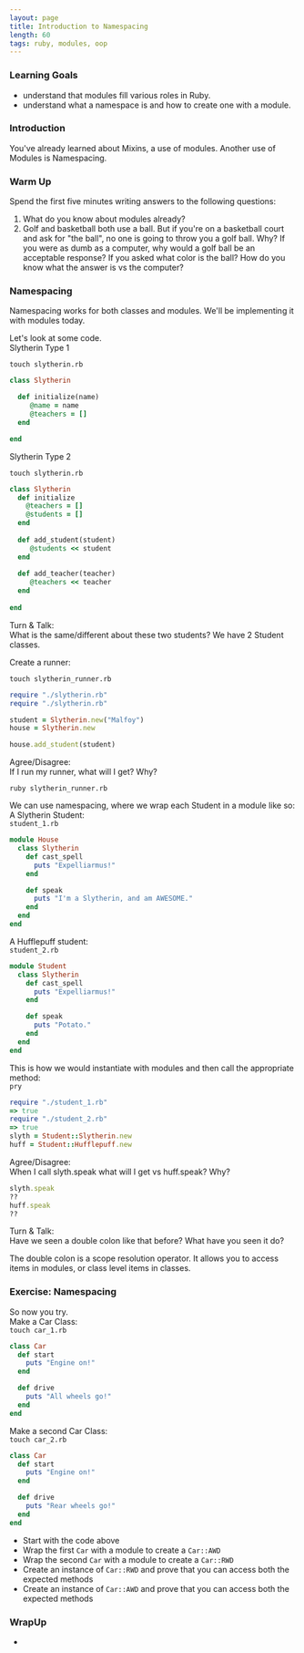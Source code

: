 ```yaml
---
layout: page
title: Introduction to Namespacing
length: 60
tags: ruby, modules, oop
---
```


### Learning Goals

* understand that modules fill various roles in Ruby.
* understand what a namespace is and how to create one with a module.

### Introduction

You've already learned about Mixins, a use of modules. Another use of Modules is Namespacing.

### Warm Up

Spend the first five minutes writing answers to the following questions:

1. What do you know about modules already?
2. Golf and basketball both use a ball. But if you're on a basketball court and ask for "the ball", no one is going to
  throw you a golf ball. Why? If you were as dumb as a computer, why would a golf ball be an acceptable response? If you asked what color is the ball? How do you know what the answer is vs the computer?  

### Namespacing

Namespacing works for both classes and modules. We'll be implementing it with modules today.

Let's look at some code.  
Slytherin Type 1  

`touch slytherin.rb`  

```ruby
class Slytherin  

  def initialize(name)
  	 @name = name
  	 @teachers = []
  end 

end
```

Slytherin Type 2  

`touch slytherin.rb`

```ruby
class Slytherin
  def initialize
    @teachers = []
    @students = []
  end
  
  def add_student(student)
     @students << student 
  end 
  
  def add_teacher(teacher)
     @teachers << teacher
  end 
  
end
```
Turn & Talk:  
What is the same/different about these two students?  We have 2 Student classes.


Create a runner:

`touch slytherin_runner.rb` 

```ruby
require "./slytherin.rb"
require "./slytherin.rb"

student = Slytherin.new("Malfoy")  
house = Slytherin.new  

house.add_student(student)
```
Agree/Disagree:  
If I run my runner, what will I get? Why?

`ruby slytherin_runner.rb`

We can use namespacing, where we wrap each Student in a module like so:  
A Slytherin Student:    
`student_1.rb`
```ruby
module House
  class Slytherin
    def cast_spell
      puts "Expelliarmus!"
    end

    def speak
      puts "I'm a Slytherin, and am AWESOME."
    end
  end
end 
```  
A Hufflepuff student:  
`student_2.rb`    
```ruby
module Student
  class Slytherin
    def cast_spell
      puts "Expelliarmus!"
    end

    def speak
      puts "Potato."
    end
  end
end
```

This is how we would instantiate with modules and then call the appropriate
method:  
`pry`  

```ruby
require "./student_1.rb"
=> true
require "./student_2.rb"  
=> true  
slyth = Student::Slytherin.new  
huff = Student::Hufflepuff.new  
```
Agree/Disagree:  
When I call slyth.speak what will I get vs huff.speak? Why?   
```ruby 
slyth.speak  
??  
huff.speak  
??  
```

Turn & Talk:  
Have we seen a double colon like that before? What have you seen it do?  

The double colon is a scope resolution operator. It allows you to access items in modules, or class level items in classes.

### Exercise: Namespacing

So now you try.  
Make a Car Class:   
`touch car_1.rb`  
```ruby
class Car
  def start
    puts "Engine on!"
  end

  def drive
    puts "All wheels go!"
  end
end
``` 
Make a second Car Class:    
`touch car_2.rb`  
```ruby
class Car
  def start
    puts "Engine on!"
  end

  def drive
    puts "Rear wheels go!"
  end
end
```

* Start with the code above
* Wrap the first `Car` with a module to create a `Car::AWD`
* Wrap the second `Car` with a module to create a `Car::RWD`
* Create an instance of `Car::RWD` and prove that you can access both
  the expected methods
* Create an instance of `Car::AWD` and prove that you can access both
  the expected methods

### WrapUp  
* 
